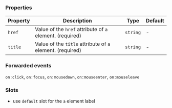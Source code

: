 ### Properties

| Property | Description                                               | Type     | Default |
| -------- | --------------------------------------------------------- | -------- | ------- |
| `href`   | Value of the `href` attribute of `a` element. (required)  | `string` | -       |
| `title`  | Value of the `title` attribute of `a` element. (required) | `string` | -       |

### Forwarded events

`on:click`, `on:focus`, `on:mousedown`, `on:mouseenter`, `on:mouseleave`

### Slots

- use `default` slot for the `a` element label

